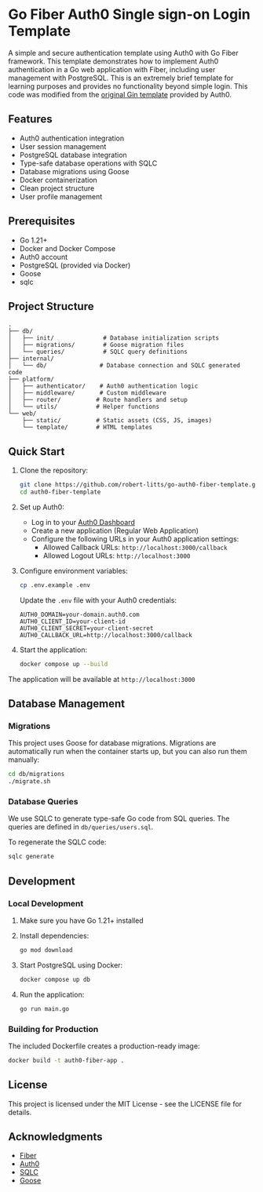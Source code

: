 # Go Fiber Auth0 Single sign-on Login Template

A simple and secure authentication template using Auth0 with Go Fiber framework. This template demonstrates how to implement Auth0 authentication in a Go web application with Fiber, including user management with PostgreSQL. This is an extremely brief template for learning purposes and provides no functionality beyond simple login. This code was modified from the [original Gin template](https://github.com/auth0-samples/auth0-golang-web-app/tree/master/01-Login) provided by Auth0.

## Features

- Auth0 authentication integration
- User session management
- PostgreSQL database integration
- Type-safe database operations with SQLC
- Database migrations using Goose
- Docker containerization
- Clean project structure
- User profile management

## Prerequisites

- Go 1.21+
- Docker and Docker Compose
- Auth0 account
- PostgreSQL (provided via Docker)
- Goose 
- sqlc

## Project Structure

```
.
├── db/
│   ├── init/              # Database initialization scripts
│   ├── migrations/        # Goose migration files
│   └── queries/           # SQLC query definitions
├── internal/
│   └── db/               # Database connection and SQLC generated code
├── platform/
│   ├── authenticator/    # Auth0 authentication logic
│   ├── middleware/       # Custom middleware
│   ├── router/          # Route handlers and setup
│   └── utils/           # Helper functions
└── web/
    ├── static/          # Static assets (CSS, JS, images)
    └── template/        # HTML templates
```

## Quick Start

1. Clone the repository:
   ```bash
   git clone https://github.com/robert-litts/go-auth0-fiber-template.git
   cd auth0-fiber-template
   ```

2. Set up Auth0:
   - Log in to your [Auth0 Dashboard](https://manage.auth0.com/)
   - Create a new application (Regular Web Application)
   - Configure the following URLs in your Auth0 application settings:
     - Allowed Callback URLs: `http://localhost:3000/callback`
     - Allowed Logout URLs: `http://localhost:3000`

3. Configure environment variables:
   ```bash
   cp .env.example .env
   ```

   Update the `.env` file with your Auth0 credentials:
   ```env
   AUTH0_DOMAIN=your-domain.auth0.com
   AUTH0_CLIENT_ID=your-client-id
   AUTH0_CLIENT_SECRET=your-client-secret
   AUTH0_CALLBACK_URL=http://localhost:3000/callback
   
   ```

4. Start the application:
   ```bash
   docker compose up --build
   ```

The application will be available at `http://localhost:3000`

## Database Management

### Migrations

This project uses Goose for database migrations. Migrations are automatically run when the container starts up, but you can also run them manually:

```bash
cd db/migrations
./migrate.sh
```

### Database Queries

We use SQLC to generate type-safe Go code from SQL queries. The queries are defined in `db/queries/users.sql`.

To regenerate the SQLC code:
```bash
sqlc generate
```

## Development

### Local Development

1. Make sure you have Go 1.21+ installed
2. Install dependencies:
   ```bash
   go mod download
   ```

3. Start PostgreSQL using Docker:
   ```bash
   docker compose up db
   ```

4. Run the application:
   ```bash
   go run main.go
   ```

### Building for Production

The included Dockerfile creates a production-ready image:

```bash
docker build -t auth0-fiber-app .
```

## License

This project is licensed under the MIT License - see the LICENSE file for details.

## Acknowledgments

- [Fiber](https://gofiber.io/)
- [Auth0](https://auth0.com/)
- [SQLC](https://sqlc.dev/)
- [Goose](https://github.com/pressly/goose)